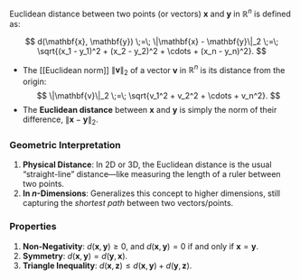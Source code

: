 Euclidean distance between two points (or vectors) $\mathbf{x}$ and $\mathbf{y}$ in $\mathbb{R}^n$ is defined as:

$$
d(\mathbf{x}, \mathbf{y}) \;=\; \|\mathbf{x} - \mathbf{y}\|_2 \;=\; \sqrt{(x_1 - y_1)^2 + (x_2 - y_2)^2 + \cdots + (x_n - y_n)^2}.
$$

- The [[Euclidean norm]] $\|\mathbf{v}\|_2$ of a vector $\mathbf{v}$ in $\mathbb{R}^n$ is its distance from the origin:
  $$
  \|\mathbf{v}\|_2 \;=\; \sqrt{v_1^2 + v_2^2 + \cdots + v_n^2}.
  $$
- The **Euclidean distance** between $\mathbf{x}$ and $\mathbf{y}$ is simply the norm of their difference, $\|\mathbf{x} - \mathbf{y}\|_2$.

### Geometric Interpretation

1. **Physical Distance**: In 2D or 3D, the Euclidean distance is the usual “straight-line” distance—like measuring the length of a ruler between two points.
2. **In $n$-Dimensions**: Generalizes this concept to higher dimensions, still capturing the *shortest path* between two vectors/points.

### Properties

1. **Non-Negativity**: $d(\mathbf{x}, \mathbf{y}) \ge 0$, and $d(\mathbf{x}, \mathbf{y}) = 0$ if and only if $\mathbf{x} = \mathbf{y}$.
2. **Symmetry**: $d(\mathbf{x}, \mathbf{y}) = d(\mathbf{y}, \mathbf{x})$.
3. **Triangle Inequality**: $d(\mathbf{x}, \mathbf{z}) \le d(\mathbf{x}, \mathbf{y}) + d(\mathbf{y}, \mathbf{z})$.

